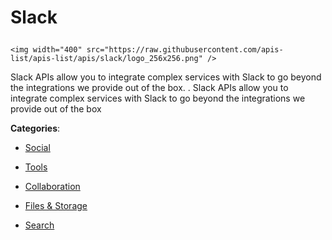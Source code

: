 # Slack<p align="center">
    <img width="400" src="https://raw.githubusercontent.com/apis-list/apis-list/apis/slack/logo_256x256.png" />
</p>

Slack APIs allow you to integrate complex services with Slack to go beyond the integrations we provide out of the box. . Slack APIs allow you to integrate complex services with Slack to go beyond the integrations we provide out of the box

**Categories**:

- [Social](https://github/apis-list/apis-list#social)

- [Tools](https://github/apis-list/apis-list#tools)

- [Collaboration](https://github/apis-list/apis-list#collaboration)

- [Files & Storage](https://github/apis-list/apis-list#files-and-storage)

- [Search](https://github/apis-list/apis-list#search)





